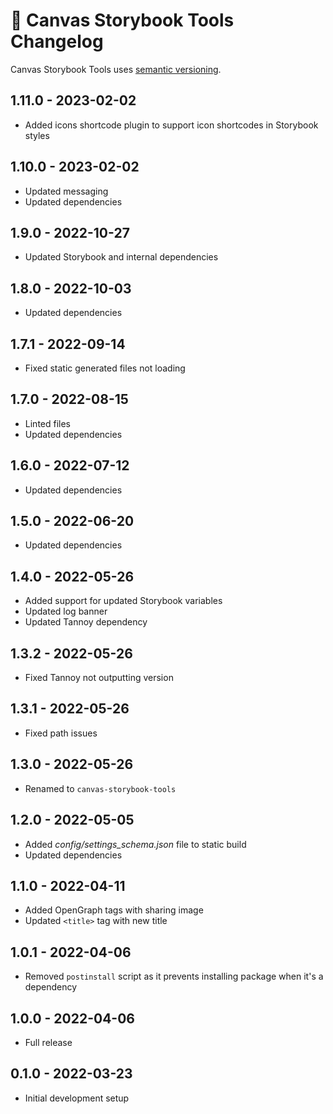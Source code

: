 # 📅 Canvas Storybook Tools Changelog

Canvas Storybook Tools uses [semantic versioning](https://semver.org/).

## 1.11.0 - 2023-02-02

* Added icons shortcode plugin to support icon shortcodes in Storybook styles

## 1.10.0 - 2023-02-02

* Updated messaging
* Updated dependencies

## 1.9.0 - 2022-10-27

* Updated Storybook and internal dependencies

## 1.8.0 - 2022-10-03

* Updated dependencies

## 1.7.1 - 2022-09-14

* Fixed static generated files not loading

## 1.7.0 - 2022-08-15

* Linted files
* Updated dependencies

## 1.6.0 - 2022-07-12

* Updated dependencies

## 1.5.0 - 2022-06-20

* Updated dependencies

## 1.4.0 - 2022-05-26

* Added support for updated Storybook variables
* Updated log banner
* Updated Tannoy dependency

## 1.3.2 - 2022-05-26

* Fixed Tannoy not outputting version

## 1.3.1 - 2022-05-26

* Fixed path issues

## 1.3.0 - 2022-05-26

* Renamed to `canvas-storybook-tools`

## 1.2.0 - 2022-05-05

* Added _config/settings_schema.json_ file to static build
* Updated dependencies

## 1.1.0 - 2022-04-11

* Added OpenGraph tags with sharing image
* Updated `<title>` tag with new title

## 1.0.1 - 2022-04-06

* Removed `postinstall` script as it prevents installing package when it's a dependency

## 1.0.0 - 2022-04-06

* Full release

## 0.1.0 - 2022-03-23

* Initial development setup
